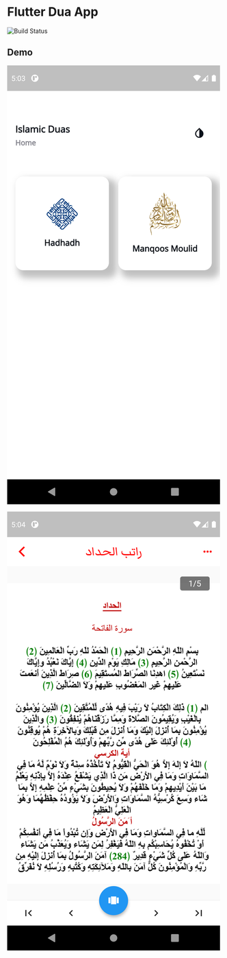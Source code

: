 # Flutter Dua App

![Build Status](https://travis-ci.org/joemccann/dillinger.svg?branch=master)


## Demo

![preview](./images/demo1.png)

![preview](./images/demo2.png)